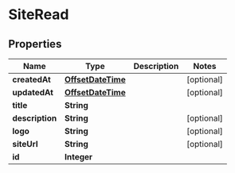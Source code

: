 # SiteRead

## Properties
Name | Type | Description | Notes
------------ | ------------- | ------------- | -------------
**createdAt** | [**OffsetDateTime**](OffsetDateTime.md) |  |  [optional]
**updatedAt** | [**OffsetDateTime**](OffsetDateTime.md) |  |  [optional]
**title** | **String** |  | 
**description** | **String** |  |  [optional]
**logo** | **String** |  |  [optional]
**siteUrl** | **String** |  |  [optional]
**id** | **Integer** |  | 
